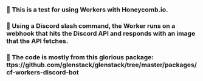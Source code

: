 ### 🧪 This is a test for using Workers with Honeycomb.io.
### 👀 Using a Discord slash command, the Worker runs on a webhook that hits the Discord API and responds with an image that the API fetches.
### 🙏 The code is mostly from this glorious package: ttps://github.com/glenstack/glenstack/tree/master/packages/cf-workers-discord-bot
